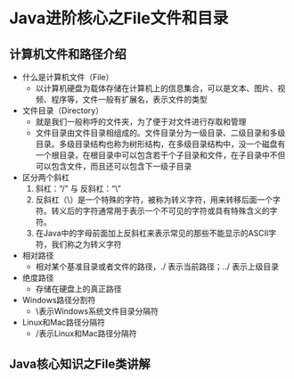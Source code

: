 # Java进阶核心之File文件和目录

## 计算机文件和路径介绍

* 什么是计算机文件（File）
  * 以计算机硬盘为载体存储在计算机上的信息集合，可以是文本、图片、视频、程序等，文件一般有扩展名，表示文件的类型
* 文件目录（Directory）
  * 就是我们一般称呼的文件夹，为了便于对文件进行存取和管理
  * 文件目录由文件目录相组成的。文件目录分为一级目录、二级目录和多级目录。多级目录结构也称为树形结构，在多级目录结构中，没一个磁盘有一个根目录，在根目录中可以包含若干个子目录和文件，在子目录中不但可以包含文件，而且还可以包含下一级子目录
* 区分两个斜杠
  1. 斜杠：“/” 与 反斜杠：“\”
  2. 反斜杠（\）是一个特殊的字符，被称为转义字符，用来转移后面一个字符。转义后的字符通常用于表示一个不可见的字符或具有特殊含义的字符。
  3. 在Java中的字母前面加上反斜杠来表示常见的那些不能显示的ASCII字符，我们称之为转义字符
* 相对路径
  * 相对某个基准目录或者文件的路径，./ 表示当前路径；../ 表示上级目录
* 绝度路径
  * 存储在硬盘上的真正路径
* Windows路径分割符
  * \表示Windows系统文件目录分隔符
* Linux和Mac路径分隔符
  * /表示Linux和Mac路径分隔符

## Java核心知识之File类讲解

